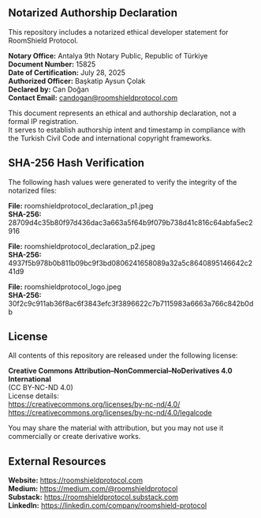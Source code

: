 ## Notarized Authorship Declaration

This repository includes a notarized ethical developer statement for RoomShield Protocol.

**Notary Office:** Antalya 9th Notary Public, Republic of Türkiye  
**Document Number:** 15825  
**Date of Certification:** July 28, 2025  
**Authorized Officer:** Başkatip Aysun Çolak  
**Declared by:** Can Doğan  
**Contact Email:** candogan@roomshieldprotocol.com

This document represents an ethical and authorship declaration, not a formal IP registration.  
It serves to establish authorship intent and timestamp in compliance with the Turkish Civil Code and international copyright frameworks.

## SHA-256 Hash Verification

The following hash values were generated to verify the integrity of the notarized files:

**File:** roomshieldprotocol_declaration_p1.jpeg  
**SHA-256:** 28709d4c35b80f97d436dac3a663a5f64b9f079b738d41c816c64abfa5ec2916

**File:** roomshieldprotocol_declaration_p2.jpeg  
**SHA-256:** 4937f5b978b0b811b09bc9f3bd0806241658089a32a5c8640895146642c241d9

**File:** roomshieldprotocol_logo.jpeg  
**SHA-256:** 30f2c9c911ab36f8ac6f3843efc3f3896622c7b7115983a6663a766c842b0db

## License

All contents of this repository are released under the following license:

**Creative Commons Attribution–NonCommercial–NoDerivatives 4.0 International**  
(CC BY-NC-ND 4.0)  
License details:  
https://creativecommons.org/licenses/by-nc-nd/4.0/  
https://creativecommons.org/licenses/by-nc-nd/4.0/legalcode

You may share the material with attribution, but you may not use it commercially or create derivative works.

## External Resources

**Website:** https://roomshieldprotocol.com  
**Medium:** https://medium.com/@roomshieldprotocol  
**Substack:** https://roomshieldprotocol.substack.com  
**LinkedIn:** https://linkedin.com/company/roomshield-protocol
